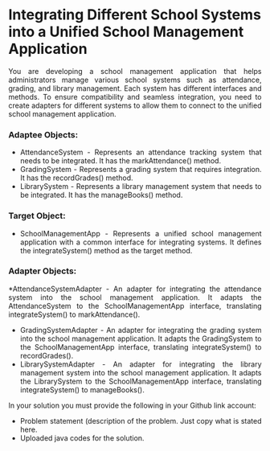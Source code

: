 # Integrating Different School Systems into a Unified School Management Application
<div align="justify">You are developing a school management application that helps administrators manage various school systems such as attendance, grading, and library management. Each system has different interfaces and methods. To ensure compatibility and seamless integration, you need to create adapters for different systems to allow them to connect to the unified school management application.

### Adaptee Objects:
* AttendanceSystem - Represents an attendance tracking system that needs to be integrated. It has the markAttendance() method.
* GradingSystem - Represents a grading system that requires integration. It has the recordGrades() method.
* LibrarySystem - Represents a library management system that needs to be integrated. It has the manageBooks() method.

### Target Object:
* SchoolManagementApp - Represents a unified school management application with a common interface for integrating systems. It defines the integrateSystem() method as the target method.

### Adapter Objects:
*AttendanceSystemAdapter - An adapter for integrating the attendance system into the school management application. It adapts the AttendanceSystem to the SchoolManagementApp interface, translating integrateSystem() to markAttendance().
* GradingSystemAdapter - An adapter for integrating the grading system into the school management application. It adapts the GradingSystem to the SchoolManagementApp interface, translating integrateSystem() to recordGrades().
* LibrarySystemAdapter - An adapter for integrating the library management system into the school management application. It adapts the LibrarySystem to the SchoolManagementApp interface, translating integrateSystem() to manageBooks().

In your solution you must provide the following in your Github link account:

  * Problem statement (description of the problem. Just copy what is stated here.
  * Uploaded java codes for the solution.</div>
